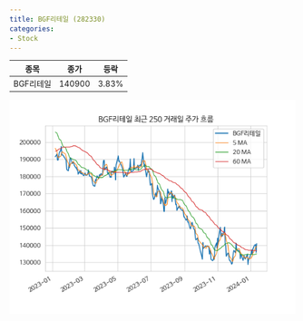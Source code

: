 ```yaml
---
title: BGF리테일 (282330)
categories:
- Stock
---
```


|종목|종가|등락|
|----|----|----|
|BGF리테일|140900|3.83%|

<!-- more -->

![282330](/assets/images/stock/282330.png)